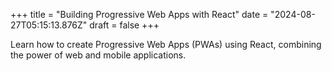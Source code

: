 +++
title = "Building Progressive Web Apps with React"
date = "2024-08-27T05:15:13.876Z"
draft = false
+++

  Learn how to create Progressive Web Apps (PWAs) using React, combining the power of web and mobile applications.
        